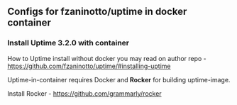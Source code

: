 <h2>Configs for fzaninotto/uptime in docker container</h2>

<h3>Install Uptime 3.2.0 with container</h3>

How to Uptime install without docker you may read on author repo - https://github.com/fzaninotto/uptime/#installing-uptime

Uptime-in-container requires Docker and <b>Rocker</b> for building uptime-image.

Install Rocker - https://github.com/grammarly/rocker
